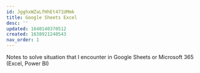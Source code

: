 ```yaml
---
id: JgghxWZaLfHhEt471UMmk
title: Google Sheets Excel
desc: ''
updated: 1640140370512
created: 1638921240543
nav_order: 1
---
```

Notes to solve situation that I encounter in Google Sheets or Microsoft 365 (Excel, Power BI)
